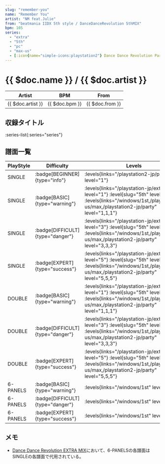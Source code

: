 ```yaml
---
slug: "remember-you"
name: "Remember You"
artist: "NM feat.Julie"
from: "beatmania IIDX 5th style / DanceDanceRevolution 5thMIX"
bpm: 105
series:
  - "extra"
  - "5th"
  - "pc"
  - "max-us"
  - [:icon{name="simple-icons:playstation2"} Dance Dance Revolution Party Collection :icon{name="flag:jp-4x3"}](/playstation2-jp/party)
---
```


# {{ $doc.name }} / {{ $doc.artist }}

|Artist|BPM|From|
|------|---|----|
|{{ $doc.artist }}|{{ $doc.bpm }}|{{ $doc.from }}|

## 収録タイトル

:series-list{:series="series"}

## 譜面一覧

|PlayStyle|Difficulty|Levels|Notes|Movie|
|---------|----------|------|-----|-----|
|SINGLE| :badge[BEGINNER]{type="info"}| :levels{links="/playstation2-jp/party" level="1"}|41/0||
|SINGLE| :badge[BASIC]{type="warning"}|<div class="field is-grouped is-grouped-multiline"> :levels{links="/playstation-jp/extra" level="1"} :level{slug="5th" level=1} :levels{links="/windows/1st,/playstation2-us/max,/playstation2-jp/party" level="1,1,1"}</div>|41/0||
|SINGLE| :badge[DIFFICULT]{type="danger"}|<div class="field is-grouped is-grouped-multiline"> :levels{links="/playstation-jp/extra" level="3"} :level{slug="5th" level=3} :levels{links="/windows/1st,/playstation2-us/max,/playstation2-jp/party" level="3,3,3"}</div>|130/0||
|SINGLE| :badge[EXPERT]{type="success"}|<div class="field is-grouped is-grouped-multiline"> :levels{links="/playstation-jp/extra" level="5"} :level{slug="5th" level=5} :levels{links="/windows/1st,/playstation2-us/max,/playstation2-jp/party" level="5,5,5"}</div>|197/0||
|DOUBLE| :badge[BASIC]{type="warning"}|<div class="field is-grouped is-grouped-multiline"> :levels{links="/playstation-jp/extra" level="1"} :level{slug="5th" level=1} :levels{links="/windows/1st,/playstation2-us/max,/playstation2-jp/party" level="1,1,1"}</div>|47/0||
|DOUBLE| :badge[DIFFICULT]{type="danger"}|<div class="field is-grouped is-grouped-multiline"> :levels{links="/playstation-jp/extra" level="3"} :level{slug="5th" level=3} :levels{links="/windows/1st,/playstation2-us/max,/playstation2-jp/party" level="3,3,3"}</div>|135/0||
|DOUBLE| :badge[EXPERT]{type="success"}|<div class="field is-grouped is-grouped-multiline"> :levels{links="/playstation-jp/extra" level="5"} :level{slug="5th" level=5} :levels{links="/windows/1st,/playstation2-us/max,/playstation2-jp/party" level="5,5,5"}</div>|198/0||
|6-PANELS| :badge[BASIC]{type="warning"}| :levels{links="/windows/1st" level="1"}|47/0||
|6-PANELS| :badge[DIFFICULT]{type="danger"}| :levels{links="/windows/1st" level="3"}|130/0||
|6-PANELS| :badge[EXPERT]{type="success"}| :levels{links="/windows/1st" level="5"}|197/0||

## メモ

- [Dance Dance Revolution EXTRA MIX](/series/extra)において、6-PANELSの各譜面はSINGLEの各譜面で代用されている。
